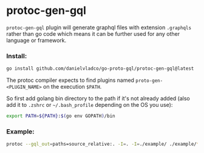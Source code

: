 # protoc-gen-gql

`protoc-gen-gql` plugin will generate graphql files with extension `.graphqls`
rather than go code which means it can be further used for any other language or framework.

### Install:

```sh
go install github.com/danielvladco/go-proto-gql/protoc-gen-gql@latest
```

The protoc compiler expects to find plugins named `proto-gen-<PLUGIN_NAME>` on the execution `$PATH`.

So first add golang bin directory to the path if it's not already added (also add it to `.zshrc` or `~/.bash_profile` depending on the OS you use):

```sh
export PATH=${PATH}:$(go env GOPATH)/bin
```

### Example:
```sh
protoc --gql_out=paths=source_relative:. -I=. -I=./example/ ./example/*.proto
```

